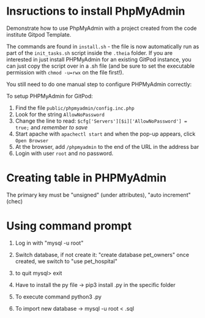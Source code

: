 # Insructions to install PhpMyAdmin

Demonstrate how to use PhpMyAdmin with a project created from the code institute Gitpod Template.

The commands are found in `install.sh` - the file is now automatically run as part of the `init_tasks.sh` script inside the `.theia` folder. If you are interested in just install PHPMyAdmin for an existing GitPod instance, you can just copy the script over in a .sh file (and be sure to set the executable permission with `chmod -u=rwx` on the file first!).

You still need to do one manual step to configure PHPMyAdmin correctly:

To setup PHPMyAdmin for GitPod:

1. Find the file `public/phpmyadmin/config.inc.php`
2. Look for the string `AllowNoPassword`
3. Change the line to read: `$cfg['Servers'][$i]['AllowNoPassword'] = true;` and *remember to save*
4. Start apache with `apachectl start` and when the pop-up appears, click `Open Browser`
5. At the browser, add `/phpmyadmin` to the end of the URL in the address bar
6. Login with user `root` and no password.

# Creating table in PHPMyAdmin

The primary key must be "unsigned" (under attributes), "auto increment" (chec)

# Using command prompt

1. Log in with "mysql -u root"

2. Switch database, if not create it:
    "create database pet_owners"
    once created, we switch to "use pet_hospital"

3. to quit mysql> exit

4. Have to install the py file -> pip3 install .py in the specific folder

5. To execute command python3 .py

6. To import new database -> mysql -u root < .sql